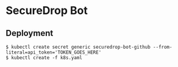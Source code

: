 # SecureDrop Bot

## Deployment

```
$ kubectl create secret generic securedrop-bot-github --from-literal=api_token='TOKEN_GOES_HERE'
$ kubectl create -f k8s.yaml
```
